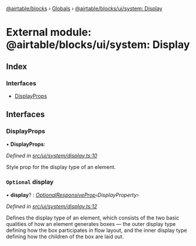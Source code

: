 [@airtable/blocks](../README.md) › [Globals](../globals.md) ›
[@airtable/blocks/ui/system: Display](_airtable_blocks_ui_system__display.md)

# External module: @airtable/blocks/ui/system: Display

## Index

### Interfaces

-   [DisplayProps](_airtable_blocks_ui_system__display.md#displayprops)

## Interfaces

### DisplayProps

• **DisplayProps**:

_Defined in
[src/ui/system/display.ts:10](https://github.com/airtable/blocks/blob/@airtable/blocks@0.0.35/packages/sdk/src/ui/system/display.ts#L10)_

Style prop for the display type of an element.

### `Optional` display

• **display**? :
_[OptionalResponsiveProp](_airtable_blocks_ui_system__responsive_props.md#optionalresponsiveprop)‹DisplayProperty›_

_Defined in
[src/ui/system/display.ts:12](https://github.com/airtable/blocks/blob/@airtable/blocks@0.0.35/packages/sdk/src/ui/system/display.ts#L12)_

Defines the display type of an element, which consists of the two basic qualities of how an element
generates boxes — the outer display type defining how the box participates in flow layout, and the
inner display type defining how the children of the box are laid out.
